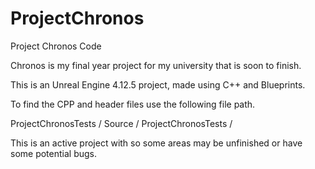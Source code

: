 # ProjectChronos
Project Chronos Code

Chronos is my final year project for my university that is soon to finish.

This is an Unreal Engine 4.12.5 project, made using C++ and Blueprints.

To find the CPP and header files use the following file path.

ProjectChronosTests / Source / ProjectChronosTests / 

This is an active project with so some areas may be unfinished or have some potential bugs.
